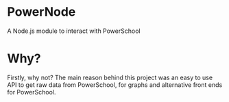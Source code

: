 PowerNode
=========

A Node.js module to interact with PowerSchool

Why?
====

Firstly, why not? The main reason behind this project was an easy to use API to get raw data from PowerSchool, for graphs and alternative front ends for PowerSchool.
